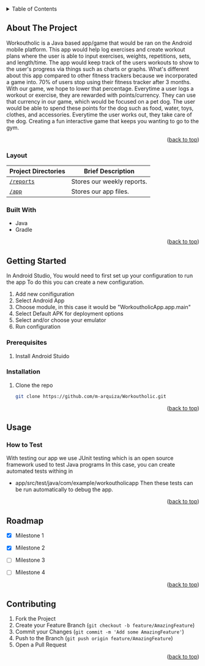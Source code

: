 <a name="readme-top"></a>
<!-- TABLE OF CONTENTS -->
<details>
  <summary>Table of Contents</summary>
  <ol>
    <li>
      <a href="#about-the-project">About The Project</a>
      <ul>
        <li><a href="#built-with">Built With</a></li>
      </ul>
    </li>
    <li>
      <a href="#getting-started">Getting Started</a>
      <ul>
        <li><a href="#prerequisites">Prerequisites</a></li>
        <li><a href="#installation">Installation</a></li>
      </ul>
    </li>
    <li><a href="#usage">Usage</a></li>
    <li><a href="#roadmap">Roadmap</a></li>
    <li><a href="#contributing">Contributing</a></li>
  </ol>
</details>



<!-- ABOUT THE PROJECT -->
## About The Project
Workoutholic is a Java based app/game that would be ran on the Android mobile platform. This app would help log exercises and create workout plans where the user is able to input exercises, weights, repetitions, sets, and length/time. The app would keep track of the users workouts to show to the user's progress via things such as charts or graphs. What's different about this app compared to other fitness trackers because we incorporated a game into. 70% of users stop using their fitness tracker after 3 months. With our game, we hope to lower that percentage. Everytime a user logs a workout or exercise, they are rewarded with points/currency. They can use that currency in our game, which would be focused on a pet dog. The user would be able to spend these points for the dog such as food, water, toys, clothes, and accessories. Everytime the user works out, they take care of the dog. Creating a fun interactive game that keeps you wanting to go to the gym.

<p align="right">(<a href="#readme-top">back to top</a>)</p>

### Layout
 
| Project Directories     | Brief Description          |
|-------------------------|----------------------------|
| [`/reports`](./reports) | Stores our weekly reports. |
| [`/app`](./src)         | Stores our app files.      |



### Built With
- Java
- Gradle

<p align="right">(<a href="#readme-top">back to top</a>)</p>



<!-- GETTING STARTED -->
## Getting Started

In Android Studio, You would need to first set up your configuration to run the app 
To do this you can create a new configuration.
1. Add new conifiguration
2. Select Android App
3. Choose module, in this case it would be "WorkoutholicApp.app.main"
4. Select Default APK for deployment options 
5. Select and/or choose your emulator
6. Run configuration

### Prerequisites
1. Install Android Stuido

### Installation
1. Clone the repo
   ```sh
   git clone https://github.com/m-arquiza/Workoutholic.git
   ```

<p align="right">(<a href="#readme-top">back to top</a>)</p>



<!-- USAGE EXAMPLES -->
## Usage

### How to Test 
With testing our app we use JUnit testing which is an open source framework used to test Java programs 
In this case, you can create automated tests withing in 
- app/src/test/java/com/example/workoutholicapp
Then these tests can be run automatically to debug the app.

<p align="right">(<a href="#readme-top">back to top</a>)</p>



<!-- ROADMAP -->
## Roadmap

- [x] Milestone 1
- [x] Milestone 2
- [ ] Milestone 3
- [ ] Milestone 4



<p align="right">(<a href="#readme-top">back to top</a>)</p>

<!-- CONTRIBUTING -->
## Contributing

1. Fork the Project
2. Create your Feature Branch (`git checkout -b feature/AmazingFeature`)
3. Commit your Changes (`git commit -m 'Add some AmazingFeature'`)
4. Push to the Branch (`git push origin feature/AmazingFeature`)
5. Open a Pull Request

<p align="right">(<a href="#readme-top">back to top</a>)</p>
